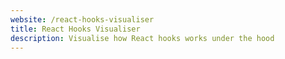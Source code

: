 ```yaml
---
website: /react-hooks-visualiser
title: React Hooks Visualiser
description: Visualise how React hooks works under the hood
---
```


